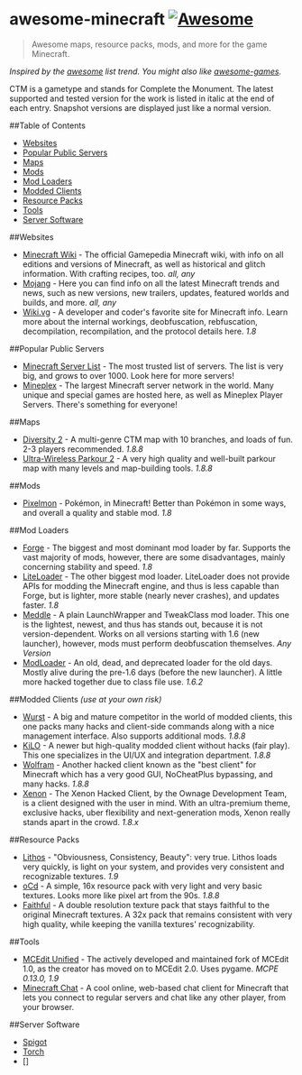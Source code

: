 # awesome-minecraft [![Awesome](https://cdn.rawgit.com/sindresorhus/awesome/d7305f38d29fed78fa85652e3a63e154dd8e8829/media/badge.svg)](https://github.com/sindresorhus/awesome)

> Awesome maps, resource packs, mods, and more for the game Minecraft.

*Inspired by the [awesome](https://github.com/sindresorhus/awesome) list trend. You might also like [awesome-games](https://github.com/leereilly/games).*

CTM is a gametype and stands for Complete the Monument.
The latest supported and tested version for the work is listed in italic at the end of each entry. Snapshot versions are displayed just like a normal version.

##Table of Contents

- [Websites](#websites)
- [Popular Public Servers](#popular-public-servers)
- [Maps](#maps)
- [Mods](#mods)
- [Mod Loaders](#mod-loaders)
- [Modded Clients](#modded-clients)
- [Resource Packs](#resource-packs)
- [Tools](#tools)
- [Server Software](#server-software)

##Websites

- [Minecraft Wiki](http://minecraft.gamepedia.com/Minecraft_Wiki) - The official Gamepedia Minecraft wiki, with info on all editions and versions of Minecraft, as well as historical and glitch information. With crafting recipes, too. *all, any*
- [Mojang](http://mojang.com/) - Here you can find info on all the latest Minecraft trends and news, such as new versions, new trailers, updates, featured worlds and builds, and more. *all, any*
- [Wiki.vg](http://wiki.vg/Main_Page) - A developer and coder's favorite site for Minecraft info. Learn more about the internal workings, deobfuscation, rebfuscation, decompilation, recompilation, and the protocol details here. *1.8*

##Popular Public Servers

- [Minecraft Server List](http://minecraftservers.org/) - The most trusted list of servers. The list is very big, and grows to over 1000. Look here for more servers!
- [Mineplex](http://www.mineplex.com/) - The largest Minecraft server network in the world. Many unique and special games are hosted here, as well as Mineplex Player Servers. There's something for everyone!

##Maps

- [Diversity 2](http://www.minecraftforum.net/forums/mapping-and-modding/maps/2200445-1-8-8-diversity-2-also-available-on-realms) - A multi-genre CTM map with 10 branches, and loads of fun. 2-3 players recommended. *1.8.8*
- [Ultra-Wireless Parkour 2](http://www.minecraftforum.net/forums/mapping-and-modding/maps/2233156-the-sequel-to-the-2000-downloads-map-ultra) - A very high quality and well-built parkour map with many levels and map-building tools. *1.8.8*

##Mods

- [Pixelmon](https://pixelmonmod.com/) - Pokémon, in Minecraft! Better than Pokémon in some ways, and overall a quality and stable mod. *1.8*

##Mod Loaders

- [Forge](http://files.minecraftforge.net/) - The biggest and most dominant mod loader by far. Supports the vast majority of mods, however, there are some disadvantages, mainly concerning stability and speed. *1.8*
- [LiteLoader](http://www.liteloader.com/) - The other biggest mod loader. LiteLoader does not provide APIs for modding the Minecraft engine, and thus is less capable than Forge, but is lighter, more stable (nearly never crashes), and updates faster. *1.8*
- [Meddle](http://www.minecraftforum.net/forums/mapping-and-modding/minecraft-mods/2488387-meddle-minecraft-tweakclass-mod-loader-1-9) - A plain LaunchWrapper and TweakClass mod loader. This one is the lightest, newest, and thus has stands out, because it is not version-dependent. Works on all versions starting with 1.6 (new launcher), however, mods must perform deobfuscation themselves. *Any Version*
- [ModLoader](http://www.minecraftforum.net/forums/mapping-and-modding/minecraft-mods/1272333-risugamis-mods-updated) - An old, dead, and deprecated loader for the old days. Mostly alive during the pre-1.6 days (before the new launcher). A little more hacked together due to class file use. *1.6.2*

##Modded Clients *(use at your own risk)*

- [Wurst](https://www.wurst-client.tk/) - A big and mature competitor in the world of modded clients, this one packs many hacks and client-side commands along with a nice management interface. Also supports additional mods. *1.8.8*
- [KiLO](https://kiloclient.com/) - A newer but high-quality modded client without hacks (fair play). This one specializes in the UI/UX and integration department. *1.8.8*
- [Wolfram](http://shadowspl0it.com/) - Another hacked client known as the "best client" for Minecraft which has a very good GUI, NoCheatPlus bypassing, and many hacks. *1.8.8*
- [Xenon](http://www.minecrafthackedclients.com/xenon/) - The Xenon Hacked Client, by the Ownage Development Team, is a client designed with the user in mind. With an ultra-premium theme, exclusive hacks, uber flexibility and next-generation mods, Xenon really stands apart in the crowd. *1.8.x*

##Resource Packs

- [Lithos](http://www.minecraftforum.net/forums/mapping-and-modding/resource-packs/1244691-32x-lithos-default-style-detailed-1-8-1-9) - "Obviousness, Consistency, Beauty": very true. Lithos loads very quickly, is light on your system, and provides very consistent and recognizable textures. *1.9*
- [oCd](http://www.minecraftforum.net/forums/mapping-and-modding/resource-packs/1233891-ocd-pack-by-disco-1-8) - A simple, 16x resource pack with very light and very basic textures. Looks more like pixel art from the 90s. *1.8.8*
- [Faithful](http://www.minecraftforum.net/forums/mapping-and-modding/resource-packs/1223254-faithful-32x32-pack-update-red-cat-clay-1-8) - A double resolution texture pack that stays faithful to the original Minecraft textures. A 32x pack that remains consistent with very high quality, while keeping the vanilla textures' recognizability.

##Tools
- [MCEdit Unified](https://github.com/Khroki/MCEdit-Unified) - The actively developed and maintained fork of MCEdit 1.0, as the creator has moved on to MCEdit 2.0. Uses pygame. *MCPE 0.13.0, 1.9*
- [Minecraft Chat](https://github.com/rom1504/MinecraftChat) - A cool online, web-based chat client for Minecraft that lets you connect to regular servers and chat like any other player, from your browser.

##Server Software

- [Spigot]()
- [Torch]()
- []